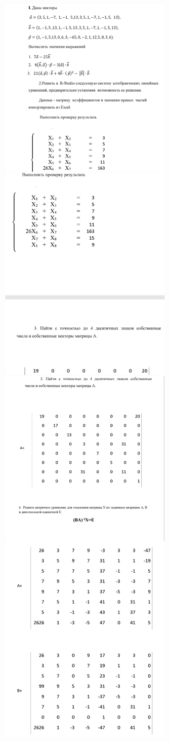 ![alt text](pics/task_6.png)
![alt text](pics/task_6.2.png)
![alt text](pics/task_6.3.png)
![alt text](pics/task_6.4.png)
